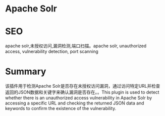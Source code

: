 # Apache Solr
# SEO
apache solr,未授权访问,漏洞检测,端口扫描。apache solr, unauthorized access, vulnerability detection, port scanning
# Summary
该插件用于检测Apache Solr是否存在未授权访问漏洞，通过访问特定URL并检查返回的JSON数据和关键字来确认漏洞是否存在。。This plugin is used to detect whether there is an unauthorized access vulnerability in Apache Solr by accessing a specific URL and checking the returned JSON data and keywords to confirm the existence of the vulnerability.
